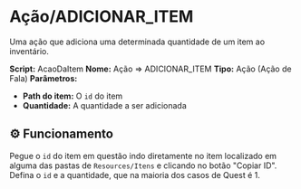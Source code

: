 ﻿# Ação/ADICIONAR_ITEM

Uma ação que adiciona uma determinada quantidade de um item ao inventário.

**Script:** AcaoDaItem
**Nome:** Ação => ADICIONAR_ITEM
**Tipo:** Ação (Ação de Fala)
**Parâmetros:**
- **Path do item:** O `id` do item
- **Quantidade:** A quantidade a ser adicionada

## ⚙️ Funcionamento

Pegue o `id` do item em questão indo diretamente no item localizado em alguma das pastas de `Resources/Itens` e clicando no botão "Copiar ID". Defina o `id` e a quantidade, que na maioria dos casos de Quest é 1.

